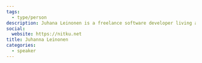 ```yaml
---
tags:
  - type/person
description: Juhana Leinonen is a freelance software developer living and working in southern Finland. He has been involved in the Interactive Fiction community since 2007, making games, tools and authoring systems. His work has won the Xyzzy Award for Best Technological Development twice.
social:
  website: https://nitku.net
title: Juhanna Leinonen
categories:
  - speaker
---
```

